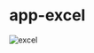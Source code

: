 # app-excel
![excel](https://user-images.githubusercontent.com/63544167/209465073-3f6b7411-e8f4-4ab0-b70d-839fd1fe460d.png)
